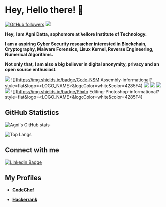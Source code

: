 # **Hey, Hello there! :wave:**

[![GitHub followers](https://img.shields.io/github/followers/datta-agni?label=Follow&style=social)](https://github.com/datta-agni/?tab=followers) ![](https://komarev.com/ghpvc/?username=datta-agni&color=4285F4)

**Hey, I am Agni Datta, sophomore at Vellore Institute of Technology.**

**I am a aspiring Cyber Security researcher interested in Blockchain, Cryptography, Malware Forensics, Linux Kernel, Reverse Engineering, Numerical Algorithms.**

**Not only that, I am also a big believer in digital anonymity, privacy and an open source enthusiast.**

![](https://img.shields.io/badge/OS-Linux/Unix-informational?style=flat&logo=<LOGO_NAME>&logoColor=white&color=4285F4)
![](https://img.shields.io/badge/Code-NSM Assembly-informational?style=flat&logo=<LOGO_NAME>&logoColor=white&color=4285F4) ![](https://img.shields.io/badge/Code-C-informational?style=flat&logo=<LOGO_NAME>&logoColor=white&color=4285F4)
![](https://img.shields.io/badge/Code-Java-informational?style=flat&logo=<LOGO_NAME>&logoColor=white&color=4285F4)
![](https://img.shields.io/badge/Code-Python-informational?style=flat&logo=<LOGO_NAME>&logoColor=white&color=4285F4) ![](https://img.shields.io/badge/Code-Ruby-informational?style=flat&logo=<LOGO_NAME>&logoColor=white&color=4285F4)
![](https://img.shields.io/badge/Photo Editing-Photoshop-informational?style=flat&logo=<LOGO_NAME>&logoColor=white&color=4285F4)

## GitHub Statistics

![Agni's GitHub stats](https://github-readme-stats.vercel.app/api?username=datta-agni&show_icons=true)

![Top Langs](https://github-readme-stats.vercel.app/api/top-langs/?username=datta-agni&layout=compact)

## **Connect with me**

[![Linkedin Badge](https://img.shields.io/badge/-Agni-blue?style=for-the-badge-square&logo=Linkedin&logoColor=white&link=https://https://www.linkedin.com/in/agni-datta-3380b8163/)](https://www.linkedin.com/in/agni-datta-3380b8163/)

## **My Profiles**

- **[CodeChef](https://www.codechef.com/users/dattagni09)**

- **[Hackerrank](https://www.hackerrank.com/dattadunga)**